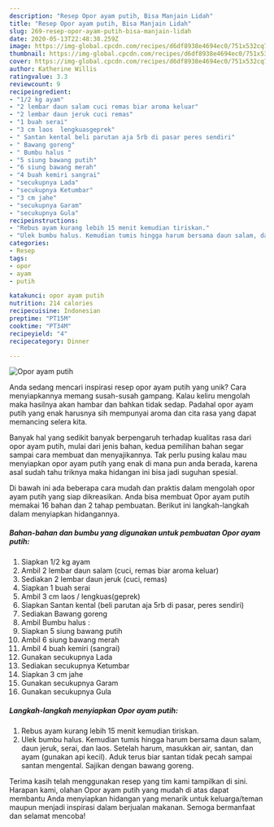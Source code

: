 ```yaml
---
description: "Resep Opor ayam putih, Bisa Manjain Lidah"
title: "Resep Opor ayam putih, Bisa Manjain Lidah"
slug: 269-resep-opor-ayam-putih-bisa-manjain-lidah
date: 2020-05-13T22:48:38.259Z
image: https://img-global.cpcdn.com/recipes/d6df8938e4694ec0/751x532cq70/opor-ayam-putih-foto-resep-utama.jpg
thumbnail: https://img-global.cpcdn.com/recipes/d6df8938e4694ec0/751x532cq70/opor-ayam-putih-foto-resep-utama.jpg
cover: https://img-global.cpcdn.com/recipes/d6df8938e4694ec0/751x532cq70/opor-ayam-putih-foto-resep-utama.jpg
author: Katherine Willis
ratingvalue: 3.3
reviewcount: 9
recipeingredient:
- "1/2 kg ayam"
- "2 lembar daun salam cuci remas biar aroma keluar"
- "2 lembar daun jeruk cuci remas"
- "1 buah serai"
- "3 cm laos  lengkuasgeprek"
- " Santan kental beli parutan aja 5rb di pasar peres sendiri"
- " Bawang goreng"
- " Bumbu halus "
- "5 siung bawang putih"
- "6 siung bawang merah"
- "4 buah kemiri sangrai"
- "secukupnya Lada"
- "secukupnya Ketumbar"
- "3 cm jahe"
- "secukupnya Garam"
- "secukupnya Gula"
recipeinstructions:
- "Rebus ayam kurang lebih 15 menit kemudian tiriskan."
- "Ulek bumbu halus. Kemudian tumis hingga harum bersama daun salam, daun jeruk, serai, dan laos. Setelah harum, masukkan air, santan, dan ayam (gunakan api kecil). Aduk terus biar santan tidak pecah sampai santan mengental. Sajikan dengan bawang goreng."
categories:
- Resep
tags:
- opor
- ayam
- putih

katakunci: opor ayam putih 
nutrition: 214 calories
recipecuisine: Indonesian
preptime: "PT15M"
cooktime: "PT34M"
recipeyield: "4"
recipecategory: Dinner

---
```



![Opor ayam putih](https://img-global.cpcdn.com/recipes/d6df8938e4694ec0/751x532cq70/opor-ayam-putih-foto-resep-utama.jpg)

Anda sedang mencari inspirasi resep opor ayam putih yang unik? Cara menyiapkannya memang susah-susah gampang. Kalau keliru mengolah maka hasilnya akan hambar dan bahkan tidak sedap. Padahal opor ayam putih yang enak harusnya sih mempunyai aroma dan cita rasa yang dapat memancing selera kita.



Banyak hal yang sedikit banyak berpengaruh terhadap kualitas rasa dari opor ayam putih, mulai dari jenis bahan, kedua pemilihan bahan segar sampai cara membuat dan menyajikannya. Tak perlu pusing kalau mau menyiapkan opor ayam putih yang enak di mana pun anda berada, karena asal sudah tahu triknya maka hidangan ini bisa jadi suguhan spesial.


Di bawah ini ada beberapa cara mudah dan praktis dalam mengolah opor ayam putih yang siap dikreasikan. Anda bisa membuat Opor ayam putih memakai 16 bahan dan 2 tahap pembuatan. Berikut ini langkah-langkah dalam menyiapkan hidangannya.

<!--inarticleads1-->

##### Bahan-bahan dan bumbu yang digunakan untuk pembuatan Opor ayam putih:

1. Siapkan 1/2 kg ayam
1. Ambil 2 lembar daun salam (cuci, remas biar aroma keluar)
1. Sediakan 2 lembar daun jeruk (cuci, remas)
1. Siapkan 1 buah serai
1. Ambil 3 cm laos / lengkuas(geprek)
1. Siapkan  Santan kental (beli parutan aja 5rb di pasar, peres sendiri)
1. Sediakan  Bawang goreng
1. Ambil  Bumbu halus :
1. Siapkan 5 siung bawang putih
1. Ambil 6 siung bawang merah
1. Ambil 4 buah kemiri (sangrai)
1. Gunakan secukupnya Lada
1. Sediakan secukupnya Ketumbar
1. Siapkan 3 cm jahe
1. Gunakan secukupnya Garam
1. Gunakan secukupnya Gula




<!--inarticleads2-->

##### Langkah-langkah menyiapkan Opor ayam putih:

1. Rebus ayam kurang lebih 15 menit kemudian tiriskan.
1. Ulek bumbu halus. Kemudian tumis hingga harum bersama daun salam, daun jeruk, serai, dan laos. Setelah harum, masukkan air, santan, dan ayam (gunakan api kecil). Aduk terus biar santan tidak pecah sampai santan mengental. Sajikan dengan bawang goreng.




Terima kasih telah menggunakan resep yang tim kami tampilkan di sini. Harapan kami, olahan Opor ayam putih yang mudah di atas dapat membantu Anda menyiapkan hidangan yang menarik untuk keluarga/teman maupun menjadi inspirasi dalam berjualan makanan. Semoga bermanfaat dan selamat mencoba!
